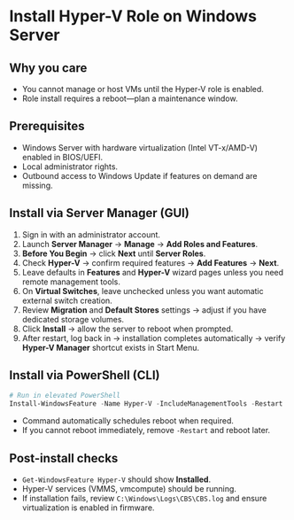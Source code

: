 # Install Hyper-V Role on Windows Server

## Why you care
* You cannot manage or host VMs until the Hyper-V role is enabled.
* Role install requires a reboot—plan a maintenance window.

## Prerequisites
* Windows Server with hardware virtualization (Intel VT-x/AMD-V) enabled in BIOS/UEFI.
* Local administrator rights.
* Outbound access to Windows Update if features on demand are missing.

## Install via Server Manager (GUI)
1. Sign in with an administrator account.
2. Launch **Server Manager** → **Manage** → **Add Roles and Features**.
3. **Before You Begin** → click **Next** until **Server Roles**.
4. Check **Hyper-V** → confirm required features → **Add Features** → **Next**.
5. Leave defaults in **Features** and **Hyper-V** wizard pages unless you need remote management tools.
6. On **Virtual Switches**, leave unchecked unless you want automatic external switch creation.
7. Review **Migration** and **Default Stores** settings → adjust if you have dedicated storage volumes.
8. Click **Install** → allow the server to reboot when prompted.
9. After restart, log back in → installation completes automatically → verify **Hyper-V Manager** shortcut exists in Start Menu.

## Install via PowerShell (CLI)
```powershell
# Run in elevated PowerShell
Install-WindowsFeature -Name Hyper-V -IncludeManagementTools -Restart
```
* Command automatically schedules reboot when required.
* If you cannot reboot immediately, remove `-Restart` and reboot later.

## Post-install checks
* `Get-WindowsFeature Hyper-V` should show **Installed**.
* Hyper-V services (VMMS, vmcompute) should be running.
* If installation fails, review `C:\Windows\Logs\CBS\CBS.log` and ensure virtualization is enabled in firmware.

